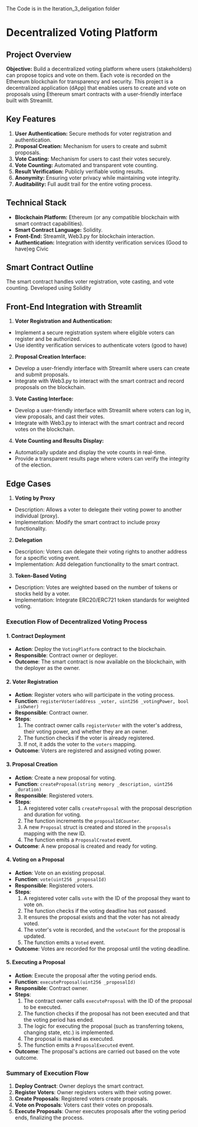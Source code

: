 The Code is in the Iteration_3_deligation folder
# Decentralized Voting Platform

## Project Overview

**Objective:** Build a decentralized voting platform where users (stakeholders) can propose topics and vote on them. Each vote is recorded on the Ethereum blockchain for transparency and security.
This project is a decentralized application (dApp) that enables users to create and vote on proposals using Ethereum smart contracts with a user-friendly interface built with Streamlit.

## Key Features

1. **User Authentication:** Secure methods for voter registration and authentication.
2. **Proposal Creation:** Mechanism for users to create and submit proposals.
3. **Vote Casting:** Mechanism for users to cast their votes securely.
4. **Vote Counting:** Automated and transparent vote counting.
5. **Result Verification:** Publicly verifiable voting results.
6. **Anonymity:** Ensuring voter privacy while maintaining vote integrity.
7. **Auditability:** Full audit trail for the entire voting process.

## Technical Stack

- **Blockchain Platform:** Ethereum (or any compatible blockchain with smart contract capabilities).
- **Smart Contract Language:** Solidity.
- **Front-End:** Streamlit, Web3.py for blockchain interaction.
- **Authentication:** Integration with identity verification services (Good to have)eg Civic

## Smart Contract Outline

The smart contract handles voter registration, vote casting, and vote counting. Developed using Solidity

## Front-End Integration with Streamlit

1. **Voter Registration and Authentication:**

- Implement a secure registration system where eligible voters can register and be authorized.
- Use identity verification services to authenticate voters (good to have)

2. **Proposal Creation Interface:**

- Develop a user-friendly interface with Streamlit where users can create and submit proposals.
- Integrate with Web3.py to interact with the smart contract and record proposals on the blockchain.

3. **Vote Casting Interface:**

- Develop a user-friendly interface with Streamlit where voters can log in, view proposals, and cast their votes.
- Integrate with Web3.py to interact with the smart contract and record votes on the blockchain.

4. **Vote Counting and Results Display:**

- Automatically update and display the vote counts in real-time.
- Provide a transparent results page where voters can verify the integrity of the election.

## Edge Cases
1. **Voting by Proxy**
- Description: Allows a voter to delegate their voting power to another individual (proxy).
- Implementation: Modify the smart contract to include proxy functionality.

2. **Delegation**
- Description: Voters can delegate their voting rights to another address for a specific voting event.
- Implementation: Add delegation functionality to the smart contract.

3. **Token-Based Voting**
- Description: Votes are weighted based on the number of tokens or stocks held by a voter.
- Implementation: Integrate ERC20/ERC721 token standards for weighted voting.

### Execution Flow of Decentralized Voting Process

#### 1. Contract Deployment
- **Action**: Deploy the `VotingPlatform` contract to the blockchain.
- **Responsible**: Contract owner or deployer.
- **Outcome**: The smart contract is now available on the blockchain, with the deployer as the owner.

#### 2. Voter Registration
- **Action**: Register voters who will participate in the voting process.
- **Function**: `registerVoter(address _voter, uint256 _votingPower, bool _isOwner)`
- **Responsible**: Contract owner.
- **Steps**:
  1. The contract owner calls `registerVoter` with the voter's address, their voting power, and whether they are an owner.
  2. The function checks if the voter is already registered.
  3. If not, it adds the voter to the `voters` mapping.
- **Outcome**: Voters are registered and assigned voting power.

#### 3. Proposal Creation
- **Action**: Create a new proposal for voting.
- **Function**: `createProposal(string memory _description, uint256 _duration)`
- **Responsible**: Registered voters.
- **Steps**:
  1. A registered voter calls `createProposal` with the proposal description and duration for voting.
  2. The function increments the `proposalIdCounter`.
  3. A new `Proposal` struct is created and stored in the `proposals` mapping with the new ID.
  4. The function emits a `ProposalCreated` event.
- **Outcome**: A new proposal is created and ready for voting.

#### 4. Voting on a Proposal
- **Action**: Vote on an existing proposal.
- **Function**: `vote(uint256 _proposalId)`
- **Responsible**: Registered voters.
- **Steps**:
  1. A registered voter calls `vote` with the ID of the proposal they want to vote on.
  2. The function checks if the voting deadline has not passed.
  3. It ensures the proposal exists and that the voter has not already voted.
  4. The voter's vote is recorded, and the `voteCount` for the proposal is updated.
  5. The function emits a `Voted` event.
- **Outcome**: Votes are recorded for the proposal until the voting deadline.

#### 5. Executing a Proposal
- **Action**: Execute the proposal after the voting period ends.
- **Function**: `executeProposal(uint256 _proposalId)`
- **Responsible**: Contract owner.
- **Steps**:
  1. The contract owner calls `executeProposal` with the ID of the proposal to be executed.
  2. The function checks if the proposal has not been executed and that the voting period has ended.
  3. The logic for executing the proposal (such as transferring tokens, changing state, etc.) is implemented.
  4. The proposal is marked as executed.
  5. The function emits a `ProposalExecuted` event.
- **Outcome**: The proposal's actions are carried out based on the vote outcome.

### Summary of Execution Flow
1. **Deploy Contract**: Owner deploys the smart contract.
2. **Register Voters**: Owner registers voters with their voting power.
3. **Create Proposals**: Registered voters create proposals.
4. **Vote on Proposals**: Voters cast their votes on proposals.
5. **Execute Proposals**: Owner executes proposals after the voting period ends, finalizing the process.


